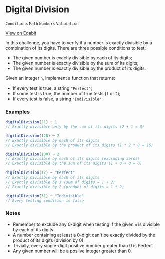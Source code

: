 # Digital Division

`Conditions` `Math` `Numbers` `Validation`

[View on Edabit](https://edabit.com/challenge/ZSiHm257pcdv9QiXa)

In this challenge, you have to verify if a number is exactly divisible by a combination of its digits. There are three possible conditions to test:

- The given number is exactly divisible by each of its digits;
- The given number is exactly divisible by the sum of its digits;
- The given number is exactly divisible by the product of its digits.

Given an integer `n`, implement a function that returns:

- If every test is true, a string `"Perfect"`;
- If some test is true, the number of true tests (`1` or `2`);
- If every test is false, a string `"Indivisible"`.

### Examples

```js
digitalDivision(21) ➞ 1
// Exactly divisible only by the sum of its digits (2 + 1 = 3)

digitalDivision(128) ➞ 2
// Exactly divisible by each of its digits
// Exactly divisible by the product of its digits (1 * 2 * 8 = 16)

digitalDivision(100) ➞ 2
// Exactly divisible by each of its digits (excluding zeros)
// Exactly divisible by the sum of its digits (1 + 0 + 0 = 0)

digitalDivision(12) ➞ "Perfect"
// Exactly divisible by each of its digits
// Exactly divisible by 3 (sum of digits = 1 + 2)
// Exactly divisible by 2 (product of digits = 1 * 2)

digitalDivision(31) ➞ "Indivisible"
// Every testing condition is false
```

### Notes

- Remember to exclude any 0-digit when testing if the given `n` is divisible by each of its digits
- A number containing at least a 0-digit can't be exactly divided by the product of its digits (division by 0).
- Trivially, every single-digit positive number greater than 0 is Perfect
- Any given number will be a posiive integer greater than 0.
